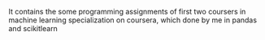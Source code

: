 
It contains the  some programming assignments of first two coursers in machine learning specialization on coursera, which done by me in pandas and scikitlearn
